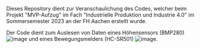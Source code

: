 Dieses Repository dient zur Veranschaulichung des Codes, welcher beim Projekt "MVP-Aufzug" im Fach "Industrielle Produktion und Industrie 4.0" im Sommersemester 2023 an der FH Aachen erstellt wurde.

Der Code dient zum Auslesen von Daten eines Höhensensors (BMP280) ![image](https://github.com/janeklindner/Ind-4.0-MVP-Aufzug/assets/137683634/33c72b3d-2f7e-4e48-afb1-aff3d83dabfd)
 und eines Bewegungsmelders (HC-SR501) ![image](https://github.com/janeklindner/Ind-4.0-MVP-Aufzug/assets/137683634/2a992a93-cff5-4c85-a336-c33b90d11f37).


